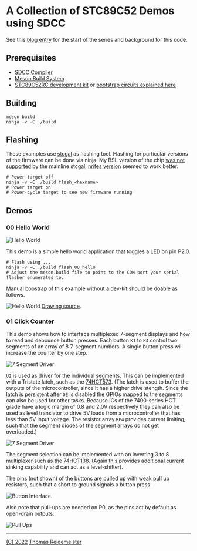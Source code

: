 # A Collection of STC89C52 Demos using SDCC

See this [blog entry](https://www.reidemeister.com/?p=295) for the start of the series and background for this code.

## Prerequisites
 * [SDCC Compiler](http://sdcc.sourceforge.net/)
 * [Meson Build System](https://mesonbuild.com/)
 * [STC89C52RC development kit](doc/HC6800-ES%20Schematic.pdf) or [bootstrap circuits explained here](https://www.reidemeister.com/?p=295)

## Building

```shell
meson build
ninja -v -C ./build
```

## Flashing

These examples use [stcgal](https://github.com/nrife/stcgal) as flashing tool.
Flashing for particular versions of the firmware can be done via ninja.
My BSL version of the chip [was not supported](https://github.com/grigorig/stcgal/issues/50) by the mainline stcgal, [nrifes
version](https://github.com/nrife/stcgal) seemed to work better.

```shell
# Power target off
ninja -v -C ./build flash_<hexname>
# Power target on
# Power-cycle target to see new firmware running
```

## Demos

### 00 Hello World

![Hello World](00_hello/00_hello.gif)

This demo is a simple hello world application that toggles a LED on pin
P2.0.

```shell
# Flash using ...
ninja -v -C ./build flash_00_hello
# Adjust the meson.build file to point to the COM port your serial flasher enumerates to.
```

Manual boostrap of this example without a dev-kit should be doable as follows.

![Hello World](00_hello/connections.png)
[Drawing source](00_hello/connections.fzz).

### 01 Click Counter

This demo shows how to interface multiplexed 7-segment displays and
how to read and debounce button presses. Each button ```K1``` to ```K4```
control two segments of an array of 8 7-segment numbers. A single button
press will increase the counter by one step.

![7 Segment Driver](01_button_segment/8051_7segment-driver.png)

```U2``` is used as driver for the individual segments. This can be 
implemented with a Tristate latch, such as the [74HCT573](https://www.nexperia.com/products/analog-logic-ics/synchronous-interface-logic/latches-registered-drivers/series/74HC573-74HCT573.html).
(The latch is used to buffer the outputs of the microcontroller, since
it has a higher drive stength. Since the latch is persistent after ```OE```
is disabled the GPIOs mapped to the segments can also be used for other
tasks.
Because ICs of the 7400-series HCT grade have a logic margin of 0.8 and 2.0V
respectively they can also be used as level translator to drive 5V loads
from a microcontroller that has less than 5V input voltage.
The resistor array ```RP4``` provides current limiting, such that
the segment diodes of the [segment arrays](http://www.xlitx.com/datasheet/CL3641AH.pdf)
do not get overloaded.)

![7 Segment Driver](01_button_segment/8051_7segment_selector.png)

The segment selection can be implemented with an inverting 3 to 8 
multiplexer such as the [74HCT138](https://www.nexperia.com/products/analog-logic-ics/i-o-expansion-logic/decoders-demultiplexers/series/74HC138-74HCT138.html).
(Again this provides additional current sinking capability and
 can act as a level-shifter).

The pins (not shown) of the buttons are pulled up with weak pull up
resistors, such that a short to ground signals a button press. 

![Button Interface](01_button_segment/8051_simple_button_interface.png).

Also note that pull-ups are needed on P0, as the pins act by default
as open-drain outputs.

![Pull Ups](01_button_segment/8051_pullups_for_signal_stability.png)


----
[(C) 2022](LICENSE) [Thomas Reidemeister](https://reidemeister.com)
